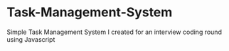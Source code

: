 Task-Management-System
======================

Simple Task Management System I created for an interview coding round using Javascript
